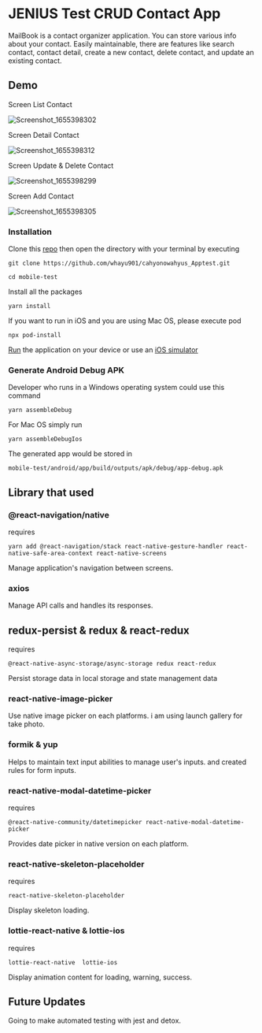 # JENIUS Test CRUD Contact App

MailBook is a contact organizer application. You can store various info about your contact. Easily maintainable, there are features like search contact, contact detail, create a new contact, delete contact, and update an existing contact.

## Demo

Screen List Contact

![Screenshot_1655398302](https://user-images.githubusercontent.com/32776398/174125109-25b074b5-aa81-4bdc-a9b2-12c4950c1a25.png)

Screen Detail Contact

![Screenshot_1655398312](https://user-images.githubusercontent.com/32776398/174125180-30c135ec-6363-4989-aaf0-0c3ae4c84704.png)

Screen Update & Delete Contact

![Screenshot_1655398299](https://user-images.githubusercontent.com/32776398/174136014-bc5887a9-96ed-4149-8e10-ebdde39a6b56.png)

Screen Add Contact

![Screenshot_1655398305](https://user-images.githubusercontent.com/32776398/174125317-0e97f3f5-d873-451a-9005-978f6453c688.png)

### Installation

Clone this [repo](https://github.com/whayu901/cahyonowahyus_Apptest.git) then open the directory with your terminal by executing

```
git clone https://github.com/whayu901/cahyonowahyus_Apptest.git
```

```
cd mobile-test
```

Install all the packages

```
yarn install
```

If you want to run in iOS and you are using Mac OS, please execute pod

```
npx pod-install
```

[Run](https://reactnative.dev/docs/running-on-device) the application on your device or use an [iOS simulator](https://reactnative.dev/docs/running-on-simulator-ios)

### Generate Android Debug APK

Developer who runs in a Windows operating system could use this command

```
yarn assembleDebug
```

For Mac OS simply run

```
yarn assembleDebugIos
```

The generated app would be stored in

```
mobile-test/android/app/build/outputs/apk/debug/app-debug.apk
```

## Library that used

### @react-navigation/native

requires

```
yarn add @react-navigation/stack react-native-gesture-handler react-native-safe-area-context react-native-screens
```

Manage application's navigation between screens.

### axios

Manage API calls and handles its responses.

## redux-persist & redux & react-redux

requires

```
@react-native-async-storage/async-storage redux react-redux
```

Persist storage data in local storage and state management data

### react-native-image-picker

Use native image picker on each platforms. i am using launch gallery for take photo.

### formik & yup

Helps to maintain text input abilities to manage user's inputs. and created rules for form inputs.

### react-native-modal-datetime-picker

requires

```
@react-native-community/datetimepicker react-native-modal-datetime-picker
```

Provides date picker in native version on each platform.

### react-native-skeleton-placeholder

requires

```
react-native-skeleton-placeholder
```

Display skeleton loading.

### lottie-react-native & lottie-ios

requires

```
lottie-react-native  lottie-ios
```

Display animation content for loading, warning, success.

## Future Updates

Going to make automated testing with jest and detox.
